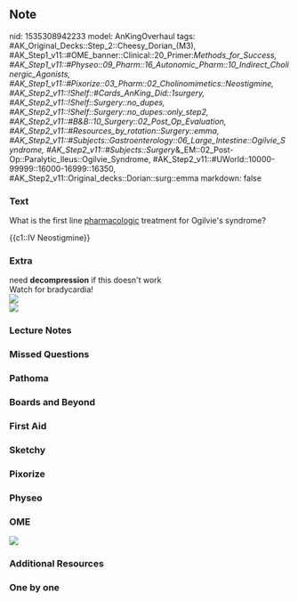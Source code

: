 ## Note
nid: 1535308942233
model: AnKingOverhaul
tags: #AK_Original_Decks::Step_2::Cheesy_Dorian_(M3), #AK_Step1_v11::#OME_banner::Clinical::20_Primer:_Methods_for_Success, #AK_Step1_v11::#Physeo::09_Pharm::16_Autonomic_Pharm::10_Indirect_Cholinergic_Agonists, #AK_Step1_v11::#Pixorize::03_Pharm::02_Cholinomimetics::Neostigmine, #AK_Step2_v11::!Shelf::#Cards_AnKing_Did::1surgery, #AK_Step2_v11::!Shelf::Surgery::no_dupes, #AK_Step2_v11::!Shelf::Surgery::no_dupes::only_step2, #AK_Step2_v11::#B&B::10_Surgery::02_Post_Op_Evaluation, #AK_Step2_v11::#Resources_by_rotation::Surgery::emma, #AK_Step2_v11::#Subjects::Gastroenterology::06_Large_Intestine::Ogilvie_Syndrome, #AK_Step2_v11::#Subjects::Surgery_&_EM::02_Post-Op::Paralytic_Ileus::Ogilvie_Syndrome, #AK_Step2_v11::#UWorld::10000-99999::16000-16999::16350, #AK_Step2_v11::Original_decks::Dorian::surg::emma
markdown: false

### Text
What is the first line <u>pharmacologic</u> treatment for Ogilvie's
syndrome?
<div>
  {{c1::IV Neostigmine}}
</div>

### Extra
<div>
  need <b>decompression</b> if this doesn't work
</div>
<div>
  Watch for bradycardia!
</div>
<div><img src="paste-3636535924621313.jpg" class=
"resizer"></div><img src="paste-2193877884731393.jpg" class=
"resizer">

### Lecture Notes


### Missed Questions


### Pathoma


### Boards and Beyond


### First Aid


### Sketchy


### Pixorize


### Physeo


### OME
<div class="ome-widget">
  <a href="https://onlinemeded.org/spa/surgery?ref=anki"><img src=
  "_OME_AnkiFlashcards_Topic_3.png"></a>
</div>

### Additional Resources


### One by one

